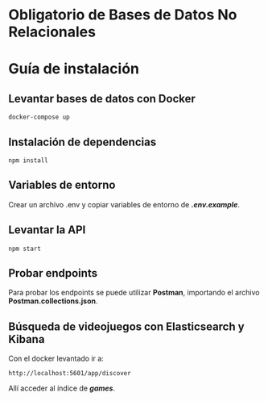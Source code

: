 # Obligatorio de Bases de Datos No Relacionales

# Guía de instalación

## Levantar bases de datos con Docker

```
docker-compose up
```

## Instalación de dependencias

```
npm install
```

## Variables de entorno

Crear un archivo .env y copiar variables de entorno de **_.env.example_**.

## Levantar la API

```
npm start
```

## Probar endpoints

Para probar los endpoints se puede utilizar **Postman**, importando el archivo **Postman.collections.json**.

## Búsqueda de videojuegos con Elasticsearch y Kibana

Con el docker levantado ir a:

```
http://localhost:5601/app/discover
```

Allí acceder al índice de **_games_**.
